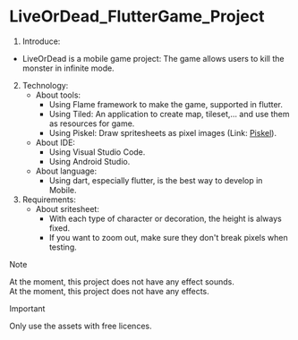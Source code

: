 # LiveOrDead_FlutterGame_Project
1. Introduce:
- LiveOrDead is a mobile game project: The game allows users to kill the monster in infinite mode.
2. Technology:
   - About tools:
      - Using Flame framework to make the game, supported in flutter.
      - Using Tiled: An application to create map, tileset,... and use them as resources for game.
      - Using Piskel: Draw spritesheets as pixel images (Link: [Piskel](https://www.piskelapp.com/)).
    - About IDE:
      - Using Visual Studio Code.
      - Using Android Studio.
    - About language:
      - Using dart, especially flutter, is the best way to develop in Mobile.
3. Requirements:
    - About sritesheet:
      - With each type of character or decoration, the height is always fixed.
      - If you want to zoom out, make sure they don't break pixels when testing.

  > [!NOTE]
  > At the moment, this project does not have any effect sounds.<br/>
  > At the moment, this project does not have any effects.
  
  > [!IMPORTANT]
  > Only use the assets with free licences.

